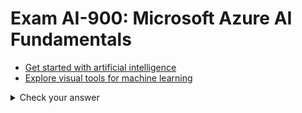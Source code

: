 # Exam AI-900: Microsoft Azure AI Fundamentals

* [Get started with artificial intelligence](./docs/Get%20started%20with%20artificial%20intelligence.md)
* [Explore visual tools for machine learning](./docs/Explore%20visual%20tools%20for%20machine%20learning.md)



<details>
  <summary>Check your answer</summary>

- [ ] 
- [ ] 
- [ ] 
</details>